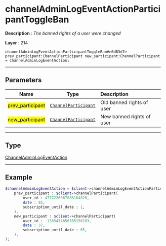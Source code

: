# channelAdminLogEventActionParticipantToggleBan

**Description** : *The banned rights of a user were changed*

**Layer** : 214

```tl
channelAdminLogEventActionParticipantToggleBan#e6d83d7e prev_participant:ChannelParticipant new_participant:ChannelParticipant = ChannelAdminLogEventAction;
```

---

## Parameters

| Name | Type | Description |
| :---: | :---: | :--- |
| <mark>prev_participant</mark> | [`ChannelParticipant`](type/ChannelParticipant) | Old banned rights of user |
| <mark>new_participant</mark> | [`ChannelParticipant`](type/ChannelParticipant) | New banned rights of user |

---

## Type

[ChannelAdminLogEventAction](type/ChannelAdminLogEventAction)

---

## Example

```php
$channelAdminLogEventAction = $client->channelAdminLogEventActionParticipantToggleBan(
	prev_participant : $client->channelParticipant(
		user_id : 4777226067888104826,
		date : 85,
		subscription_until_date : 1,
	),
	new_participant : $client->channelParticipant(
		user_id : -1365434856365156283,
		date : 37,
		subscription_until_date : 65,
	),
);
```